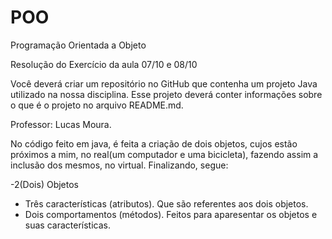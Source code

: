# POO
Programação Orientada a Objeto

Resolução do Exercício da aula 07/10 e 08/10

Você deverá criar um repositório no GitHub que contenha um projeto Java utilizado na nossa disciplina.
Esse projeto deverá conter informações sobre o que é o projeto no arquivo README.md.

Professor: Lucas Moura.

No código feito em java, é feita a criação de dois objetos, cujos estão próximos a mim, no real(um computador e uma bicicleta), fazendo assim a inclusão dos mesmos, no virtual. Finalizando, segue:

-2(Dois) Objetos
- Três características (atributos). Que são referentes aos dois objetos.
- Dois comportamentos (métodos). Feitos para aparesentar os objetos e suas características.
